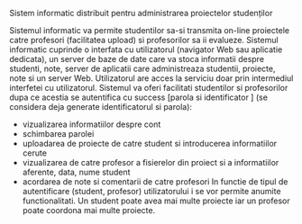 Sistem informatic distribuit
pentru administrarea proiectelor studenților

Sistemul informatic va permite studentilor sa-si transmita on-line proiectele catre profesori
(facilitatea upload) si profesorilor sa ii evalueze. Sistemul informatic cuprinde o interfata cu
utilizatorul (navigator Web sau aplicatie dedicata), un server de baze de date care va stoca
informatii despre studenti, note, server de aplicatii care administreaza studentii,
proiecte, note si un server Web. Utilizatorul are acces la serviciu doar prin intermediul interfetei
cu utilizatorul.
Sistemul va oferi facilitati studentilor si profesorilor dupa ce acestia se autentifica cu success
[parola si identificator ] (se considera deja generate identificatorul si parola):
- vizualizarea informatiilor despre cont
- schimbarea parolei
- uploadarea de proiecte de catre student si introducerea informatiilor cerute
- vizualizarea de catre profesor a fisierelor din proiect si a informatiilor aferente, data,
nume student
- acordarea de note si comentarii de catre profesori
In functie de tipul de autentificare (student, profesor) utilizatorului i se vor permite anumite
functionalitati. Un student poate avea mai multe proiecte iar un profesor poate coordona mai
multe proiecte.
